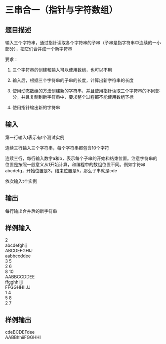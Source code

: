 # 三串合一（指针与字符数组）  
  
## 题目描述  
输入三个字符串，通过指针读取各个字符串的子串（子串是指字符串中连续的一小部分），把它们合并成一个新字符串  
  
要求：  
  
1. 三个字符串的创建和输入可以使用数组，也可以不用  
  
2. 输入后，根据三个字符串的子串的长度，计算出新字符串的长度  
  
3. 使用动态数组的方法创建新的字符串，并且使用指针读取三个字符串的不同部分，并且复制到新字符串中，要求整个过程都不能使用数组下标  
  
4. 使用指针输出新的字符串  
  
## 输入  
第一行输入t表示有t个测试实例  
  
连续三行输入三个字符串，每个字符串都包含10个字符  
  
连续三行，每行输入数字a和b，表示每个子串的开始和结束位置。注意字符串的位置是按照一般意义从1开始计算，和编程中的数组位置不同。例如字符串abcdefg，开始位置是3，结束位置是5，那么子串就是cde  
  
依次输入t个实例  
  
## 输出  
每行输出合并后的新字符串  
  
## 样例输入  
2  
abcdefghij  
ABCDEFGHIJ  
aabbccddee  
3 5  
2 6  
8 10  
AABBCCDDEE  
ffgghhiijj  
FFGGHHIIJJ  
1 4  
5 8  
2 7  
## 样例输出  
cdeBCDEFdee  
AABBhhiiFGGHHI  
  
